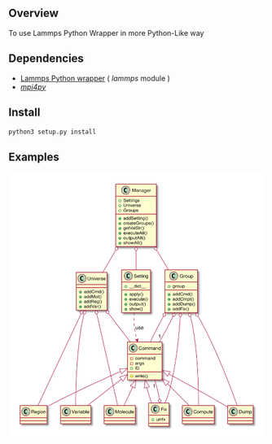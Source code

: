 ## Overview

To use Lammps Python Wrapper in more Python-Like way

## Dependencies

* [Lammps Python wrapper](http://lammps.sandia.gov/doc/Section_python.html) ( *lammps* module )
* [*mpi4py*](http://pythonhosted.org/mpi4py/)

## Install

```
python3 setup.py install
```

## Examples

![class_diagram](images/class_diagram.svg)
